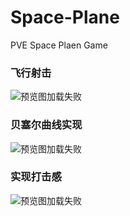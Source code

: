 # Space-Plane
PVE Space Plaen Game
### 飞行射击
![预览图加载失败](https://github.com/linhgf/Space-Plane/blob/main/Preview/spcae_plane_1.gif)
### 贝塞尔曲线实现
![预览图加载失败](https://github.com/linhgf/Space-Plane/boob/main/Preview/spcae_plane_2.jpg)
### 实现打击感
![预览图加载失败](https://github.com/linhgf/Space-Plane/tree/main/Preview/spcae_plane_3.jpg)